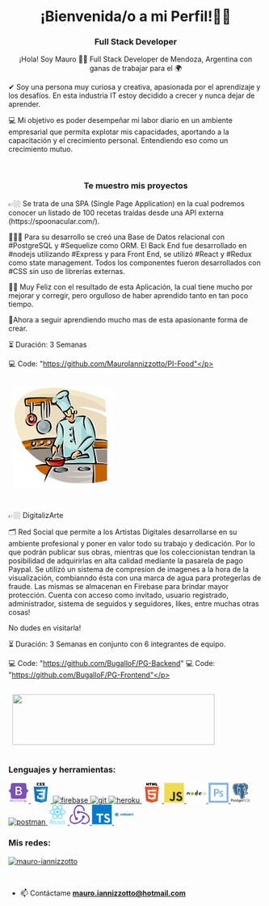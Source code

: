 <h1 align="center">¡Bienvenida/o a mi Perfil!👋🏽 </h1>
<h3 align="center">Full Stack Developer</h3>
<p align="center">¡Hola! Soy Mauro 👋🏼 Full Stack Developer de Mendoza, Argentina con ganas de trabajar para el 🌍

✔ Soy una persona muy curiosa y creativa, apasionada por el aprendizaje y los desafíos. En esta industria IT estoy decidido a crecer y nunca dejar de aprender. 
  
💻 Mi objetivo es poder desempeñar mi labor diario en un ambiente empresarial que permita explotar mis capacidades, aportando a la capacitación y el crecimiento personal. Entendiendo eso como un crecimiento mutuo.</p>
<br>
<h3 align="center">Te muestro mis proyectos</h3>
<p>👉🏼 Se trata de una SPA (Single Page Application) en la cual podremos conocer un listado de 100 recetas traídas desde una API externa (https://spoonacular.com/).

👨🏼‍🍳 Para su desarrollo se creó una Base de Datos relacional con #PostgreSQL y #Sequelize como ORM. El Back End fue desarrollado en #nodejs utilizando #Express y para Front End, se utilizó #React y #Redux como state management. Todos los componentes fueron desarrollados con #CSS sin uso de librerías externas.

👌🏼 Muy Feliz con el resultado de esta Aplicación, la cual tiene mucho por mejorar y corregir, pero orgulloso de haber aprendido tanto en tan poco tiempo.

🚀Ahora a seguir aprendiendo mucho mas de esta apasionante forma de crear.

⏳ Duración: 3 Semanas

💻 Code: "https://github.com/MauroIannizzotto/PI-Food"</p>


<a href="https://www.linkedin.com/posts/mauro-iannizzotto-dev_postgresql-sequelize-nodejs-activity-6932316849615306752-rC-m?utm_source=linkedin_share&utm_medium=member_desktop_web">
  <img align="center" style="margin:1rem 0.5rem" src="https://raw.githubusercontent.com/MauroIannizzotto/PI-Food/master/cooking.png"  height="200" width="200" />
</a>

<br>
<br>
<p>👉🏼 DigitalizArte

🗂 Red Social que permite a los Artistas Digitales desarrollarse en su ambiente profesional y poner en valor todo su trabajo y dedicación. Por lo que podrán publicar sus obras, mientras que los coleccionistan tendran la posibilidad de adquirirlas en alta calidad mediante la pasarela de pago Paypal. Se utilizó un sistema de compresion de imagenes a la hora de la visualización, combianndo ésta con una marca de agua para protegerlas de fraude. Las mismas se almacenan en Firebase para brindar mayor protección. Cuenta con acceso como invitado, usuario registrado, administrador, sistema de seguidos y seguidores, likes, entre muchas otras cosas!

No dudes en visitarla!
  
⏳ Duración: 3 Semanas en conjunto con 6 integrantes de equipo.

💻 Code: "https://github.com/BugalloF/PG-Backend"
💻 Code: "https://github.com/BugalloF/PG-Frontend"</p>
</p>
<a href="https://pg-frontend-eight.vercel.app">
  <img align="center" style="margin:1rem 0.5rem" src="https://firebasestorage.googleapis.com/v0/b/artpage-aa77e.appspot.com/o/aa%2FLogo222.png?alt=media&token=8fa86748-ede3-4a0f-8bf1-e72cd455b1f4"  height="100" width="400" />
</a>

<h3 align="left">Lenguajes y herramientas:</h3>
<p align="left"> <a href="https://getbootstrap.com" target="_blank" rel="noreferrer"> <img src="https://raw.githubusercontent.com/devicons/devicon/master/icons/bootstrap/bootstrap-plain-wordmark.svg" alt="bootstrap" width="40" height="40"/> </a> <a href="https://www.w3schools.com/css/" target="_blank" rel="noreferrer"> <img src="https://raw.githubusercontent.com/devicons/devicon/master/icons/css3/css3-original-wordmark.svg" alt="css3" width="40" height="40"/> </a> <a href="https://firebase.google.com/" target="_blank" rel="noreferrer"> <img src="https://www.vectorlogo.zone/logos/firebase/firebase-icon.svg" alt="firebase" width="40" height="40"/> </a> <a href="https://git-scm.com/" target="_blank" rel="noreferrer"> <img src="https://www.vectorlogo.zone/logos/git-scm/git-scm-icon.svg" alt="git" width="40" height="40"/> </a> <a href="https://heroku.com" target="_blank" rel="noreferrer"> <img src="https://www.vectorlogo.zone/logos/heroku/heroku-icon.svg" alt="heroku" width="40" height="40"/> </a> <a href="https://www.w3.org/html/" target="_blank" rel="noreferrer"> <img src="https://raw.githubusercontent.com/devicons/devicon/master/icons/html5/html5-original-wordmark.svg" alt="html5" width="40" height="40"/> </a> <a href="https://developer.mozilla.org/en-US/docs/Web/JavaScript" target="_blank" rel="noreferrer"> <img src="https://raw.githubusercontent.com/devicons/devicon/master/icons/javascript/javascript-original.svg" alt="javascript" width="40" height="40"/> </a> <a href="https://nodejs.org" target="_blank" rel="noreferrer"> <img src="https://raw.githubusercontent.com/devicons/devicon/master/icons/nodejs/nodejs-original-wordmark.svg" alt="nodejs" width="40" height="40"/> </a> <a href="https://www.photoshop.com/en" target="_blank" rel="noreferrer"> <img src="https://raw.githubusercontent.com/devicons/devicon/master/icons/photoshop/photoshop-line.svg" alt="photoshop" width="40" height="40"/> </a> <a href="https://www.postgresql.org" target="_blank" rel="noreferrer"> <img src="https://raw.githubusercontent.com/devicons/devicon/master/icons/postgresql/postgresql-original-wordmark.svg" alt="postgresql" width="40" height="40"/> </a> <a href="https://postman.com" target="_blank" rel="noreferrer"> <img src="https://www.vectorlogo.zone/logos/getpostman/getpostman-icon.svg" alt="postman" width="40" height="40"/> </a> <a href="https://reactjs.org/" target="_blank" rel="noreferrer"> <img src="https://raw.githubusercontent.com/devicons/devicon/master/icons/react/react-original-wordmark.svg" alt="react" width="40" height="40"/> </a> <a href="https://redux.js.org" target="_blank" rel="noreferrer"> <img src="https://raw.githubusercontent.com/devicons/devicon/master/icons/redux/redux-original.svg" alt="redux" width="40" height="40"/> </a> <a href="https://www.typescriptlang.org/" target="_blank" rel="noreferrer"> <img src="https://raw.githubusercontent.com/devicons/devicon/master/icons/typescript/typescript-original.svg" alt="typescript" width="40" height="40"/> </a> <a href="https://webpack.js.org" target="_blank" rel="noreferrer"> <img src="https://raw.githubusercontent.com/devicons/devicon/d00d0969292a6569d45b06d3f350f463a0107b0d/icons/webpack/webpack-original-wordmark.svg" alt="webpack" width="40" height="40"/> </a> </p>



<h3 align="left">Mis redes:</h3>
<p align="left">
<a href="https://linkedin.com/in/mauro-iannizzotto" target="blank"><img align="center" src="https://raw.githubusercontent.com/rahuldkjain/github-profile-readme-generator/master/src/images/icons/Social/linked-in-alt.svg" alt="mauro-iannizzotto" height="30" width="40" /></a>
</p>
<br>


- 📫 Contáctame **mauro.iannizzotto@hotmail.com**
